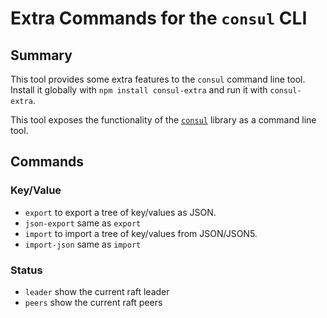 # Extra Commands for the `consul` CLI

## Summary

This tool provides some extra features to the `consul` command line tool. Install it globally with `npm install consul-extra` and run it with `consul-extra`.

This tool exposes the functionality of the [`consul`](https://www.npmjs.com/package/consul) library as a command line tool.

## Commands

### Key/Value

- `export` to export a tree of key/values as JSON.
- `json-export` same as `export`
- `import` to import a tree of key/values from JSON/JSON5.
- `import-json` same as `import`

### Status

- `leader` show the current raft leader
- `peers` show the current raft peers
